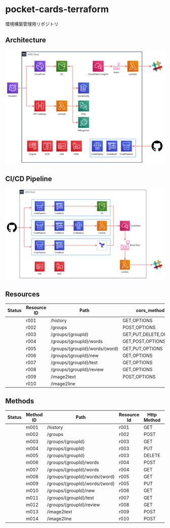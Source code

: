 # pocket-cards-terraform

環境構築管理用リポジトリ

## Architecture

![Architecture](./Serverless_Architecture.png)

## CI/CD Pipeline

![Pipeline](./Serverless_Pipeline.png)

## Resources

| Status | Resource ID | Path                           | cors_methods           |
| ------ | ----------- | ------------------------------ | ---------------------- |
|        | r001        | /history                       | GET,OPTIONS            |
|        | r002        | /groups                        | POST,OPTIONS           |
|        | r003        | /groups/{groupId}              | GET,PUT,DELETE,OPTIONS |
|        | r004        | /groups/{groupId}/words        | GET,POST,OPTIONS       |
|        | r005        | /groups/{groupId}/words/{word} | GET,PUT,OPTIONS        |
|        | r006        | /groups/{groupId}/new          | GET,OPTIONS            |
|        | r007        | /groups/{groupId}/test         | GET,OPTIONS            |
|        | r008        | /groups/{groupId}/review       | GET,OPTIONS            |
|        | r009        | /image2text                    | POST,OPTIONS           |
|        | r010        | /image2line                    |

## Methods

| Status | Method ID | Path                           | Resource Id | Http Method | Lambda |
| ------ | --------- | ------------------------------ | ----------- | ----------- | ------ |
|        | m001      | /history                       | r001        | GET         | A002   |
|        | m002      | /groups                        | r002        | POST        | B001   |
|        | m003      | /groups/{groupId}              | r003        | GET         | B002   |
|        | m004      | /groups/{groupId}              | r003        | PUT         | B003   |
|        | m005      | /groups/{groupId}              | r003        | DELETE      | B004   |
|        | m006      | /groups/{groupId}/words        | r004        | POST        | C001   |
|        | m007      | /groups/{groupId}/words        | r004        | GET         | C002   |
|        | m008      | /groups/{groupId}/words/{word} | r005        | GET         | C003   |
|        | m009      | /groups/{groupId}/words/{word} | r005        | PUT         | C004   |
|        | m010      | /groups/{groupId}/new          | r006        | GET         | C006   |
|        | m011      | /groups/{groupId}/test         | r007        | GET         | C007   |
|        | m012      | /groups/{groupId}/review       | r008        | GET         | C008   |
|        | m013      | /image2text                    | r009        | POST        | D001   |
|        | m014      | /image2line                    | r010        | POST        |
